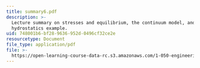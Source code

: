 ```yaml
---
title: summary6.pdf
description: >-
  Lecture summary on stresses and equilibrium, the continuum model, and a
  hydrostatics example.
uid: 748001b6-bf28-9636-952d-0496cf32ce2e
resourcetype: Document
file_type: application/pdf
file: >-
  https://open-learning-course-data-rc.s3.amazonaws.com/1-050-engineering-mechanics-i-fall-2007/748001b6bf289636952d0496cf32ce2e_summary6.pdf
---
```

